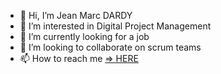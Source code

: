- 👋 Hi, I’m Jean Marc DARDY
- 👀 I’m interested in Digital Project Management
- 🌱 I’m currently looking for a job
- 💞️ I’m looking to collaborate on scrum teams
- 📫 How to reach me [=> HERE](https://calendly.com/jean-marc-dardy/contact)

